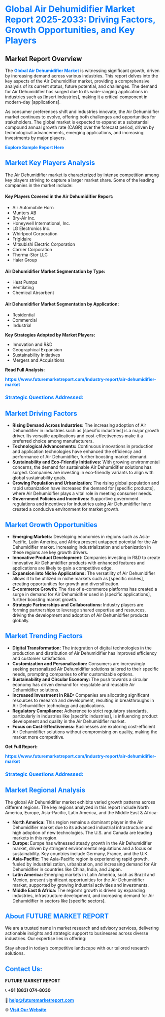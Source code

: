 <h1 style="color: #007BFF;">Global Air Dehumidifier Market Report 2025-2033: Driving Factors, Growth Opportunities, and Key Players</h1>

<section id="overview">
<h2>Market Report Overview</h2>
<p>The <a href="https://www.futuremarketreport.com/industry-report/air-dehumidifier-market" style="color: #007BFF; text-decoration: none;"><strong>Global Air Dehumidifier Market</strong></a> is witnessing significant growth, driven by increasing demand across various industries. This report delves into the key aspects of the Air Dehumidifier market, providing a comprehensive analysis of its current status, future potential, and challenges. The demand for Air Dehumidifier has surged due to its wide-ranging applications in industries such as [insert industries], making it a critical component in modern-day [applications].</p>
<p>As consumer preferences shift and industries innovate, the Air Dehumidifier market continues to evolve, offering both challenges and opportunities for stakeholders. The global market is expected to expand at a substantial compound annual growth rate (CAGR) over the forecast period, driven by technological advancements, emerging applications, and increasing investments by major players.</p>
</section>

<section id="overview">
<p><a href="https://www.futuremarketreport.com/request-sample/reportId=43349" style="color: #007BFF; text-decoration: none;"><strong>Explore Sample Report Here</strong></a></p>
</section>

<section id="key-players">
<h2 style="color: #007BFF;">Market Key Players Analysis</h2>
<p>The Air Dehumidifier market is characterized by intense competition among key players striving to capture a larger market share. Some of the leading companies in the market include:</p>
<h4>Key Players Covered in the Air Dehumidifier Report:</h4>
<ul><li>Air Automobile Horn</li><li>Munters AB</li><li>Bry-Air Inc.</li><li>Honeywell International, Inc.</li><li>LG Electronics Inc.</li><li>Whirlpool Corporation</li><li>Frigidaire</li><li>Mitsubishi Electric Corporation</li><li>Carrier Corporation</li><li>Therma-Stor LLC</li><li>Haier Group</li></ul>
<h4>Air Dehumidifier Market Segmentation by Type:</h4>
<ul><li>Heat Pumps</li><li>Ventilating</li><li>Chemical Absorbent</li></ul>

<h4>Air Dehumidifier Market Segmentation by Application:</h4>
<ul><li>Residential</li><li>Commercial</li><li>Industrial</li></ul>
<p><strong>Key Strategies Adopted by Market Players:</strong></p>
<ul>
<li>Innovation and R&D</li>
<li>Geographical Expansion</li>
<li>Sustainability Initiatives</li>
<li>Mergers and Acquisitions</li>
</ul>
</section>

<section>
<p><strong>Read Full Analysis: </strong></p><a href="https://www.futuremarketreport.com/industry-report/air-dehumidifier-market" style="color: #007BFF; text-decoration: none;"><strong>https://www.futuremarketreport.com/industry-report/air-dehumidifier-market</strong></a>
<h3 style="color: #007BFF;">Strategic Questions Addressed:</h3>
</section>

<section id="driving-factors">
<h2 style="color: #007BFF;">Market Driving Factors</h2>
<ul>
<li><strong>Rising Demand Across Industries:</strong> The increasing adoption of Air Dehumidifier in industries such as [specific industries] is a major growth driver. Its versatile applications and cost-effectiveness make it a preferred choice among manufacturers.</li>
<li><strong>Technological Advancements:</strong> Continuous innovations in production and application technologies have enhanced the efficiency and performance of Air Dehumidifier, further boosting market demand.</li>
<li><strong>Sustainability and Eco-Friendly Initiatives:</strong> With growing environmental concerns, the demand for sustainable Air Dehumidifier solutions has surged. Companies are investing in eco-friendly variants to align with global sustainability goals.</li>
<li><strong>Growing Population and Urbanization:</strong> The rising global population and rapid urbanization have increased the demand for [specific products], where Air Dehumidifier plays a vital role in meeting consumer needs.</li>
<li><strong>Government Policies and Incentives:</strong> Supportive government regulations and incentives for industries using Air Dehumidifier have created a conducive environment for market growth.</li>
</ul>
</section>

<section id="growth-opportunities">
<h2 style="color: #007BFF;">Market Growth Opportunities</h2>
<ul>
<li><strong>Emerging Markets:</strong> Developing economies in regions such as Asia-Pacific, Latin America, and Africa present untapped potential for the Air Dehumidifier market. Increasing industrialization and urbanization in these regions are key growth drivers.</li>
<li><strong>Innovative Product Development:</strong> Companies investing in R&D to create innovative Air Dehumidifier products with enhanced features and applications are likely to gain a competitive edge.</li>
<li><strong>Expansion into Niche Applications:</strong> The versatility of Air Dehumidifier allows it to be utilized in niche markets such as [specific niches], creating opportunities for growth and diversification.</li>
<li><strong>E-commerce Growth:</strong> The rise of e-commerce platforms has created a surge in demand for Air Dehumidifier used in [specific applications], further boosting market growth.</li>
<li><strong>Strategic Partnerships and Collaborations:</strong> Industry players are forming partnerships to leverage shared expertise and resources, driving the development and adoption of Air Dehumidifier products globally.</li>
</ul>
</section>

<section id="trending-factors">
<h2 style="color: #007BFF;">Market Trending Factors</h2>
<ul>
<li><strong>Digital Transformation:</strong> The integration of digital technologies in the production and distribution of Air Dehumidifier has improved efficiency and customer satisfaction.</li>
<li><strong>Customization and Personalization:</strong> Consumers are increasingly seeking personalized Air Dehumidifier solutions tailored to their specific needs, prompting companies to offer customizable options.</li>
<li><strong>Sustainability and Circular Economy:</strong> The push towards a circular economy has driven demand for recyclable and reusable Air Dehumidifier solutions.</li>
<li><strong>Increased Investment in R&D:</strong> Companies are allocating significant resources to research and development, resulting in breakthroughs in Air Dehumidifier technology and applications.</li>
<li><strong>Regulatory Compliance:</strong> Adherence to strict regulatory standards, particularly in industries like [specific industries], is influencing product development and quality in the Air Dehumidifier market.</li>
<li><strong>Focus on Cost-Effectiveness:</strong> Businesses are exploring cost-efficient Air Dehumidifier solutions without compromising on quality, making the market more competitive.</li>
</ul>
</section>

<section>
<p><strong>Get Full Report: </strong></p><a href="https://www.futuremarketreport.com/industry-report/air-dehumidifier-market" style="color: #007BFF; text-decoration: none;"><strong>https://www.futuremarketreport.com/industry-report/air-dehumidifier-market</strong></a>
<h3 style="color: #007BFF;">Strategic Questions Addressed:</h3>
</section>


<section id="regional-analysis">
<h2 style="color: #007BFF;">Market Regional Analysis</h2>
<p>The global Air Dehumidifier market exhibits varied growth patterns across different regions. The key regions analyzed in this report include North America, Europe, Asia-Pacific, Latin America, and the Middle East & Africa:</p>
<ul>
<li><strong>North America:</strong> This region remains a dominant player in the Air Dehumidifier market due to its advanced industrial infrastructure and high adoption of new technologies. The U.S. and Canada are leading markets in this region.</li>
<li><strong>Europe:</strong> Europe has witnessed steady growth in the Air Dehumidifier market, driven by stringent environmental regulations and a focus on sustainability. Key countries include Germany, France, and the U.K.</li>
<li><strong>Asia-Pacific:</strong> The Asia-Pacific region is experiencing rapid growth, fueled by industrialization, urbanization, and increasing demand for Air Dehumidifier in countries like China, India, and Japan.</li>
<li><strong>Latin America:</strong> Emerging markets in Latin America, such as Brazil and Mexico, present significant opportunities for the Air Dehumidifier market, supported by growing industrial activities and investments.</li>
<li><strong>Middle East & Africa:</strong> The region’s growth is driven by expanding industries, infrastructure development, and increasing demand for Air Dehumidifier in sectors like [specific sectors].</li>
</ul>
</section>

<footer>
<h2 style="color: #007BFF;">About FUTURE MARKET REPORT</h2>
<p>We are a trusted name in market research and advisory services, delivering actionable insights and strategic support to businesses across diverse industries. Our expertise lies in offering:</p>

<p>Stay ahead in today’s competitive landscape with our tailored research solutions.</p>

<h2 style="color: #007BFF;">Contact Us:</h2>
<p><strong>FUTURE MARKET REPORT</strong></p>
<p>📞 <strong>+91 (883) 074-8030</strong></p>
<p>📧 <strong><a href="mailto:help@futuremarketreport.com" style="color: #007BFF;">help@futuremarketreport.com</a></strong></p>
<p>🌐 <strong><a href="https://www.futuremarketreport.com/" style="color: #007BFF;">Visit Our Website</a></strong></p>
</footer>